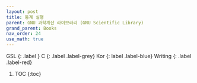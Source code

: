 ```yaml
---
layout: post
title: 통계 실행
parent: GNU 과학계산 라이브러리 (GNU Scientific Library)
grand_parent: Books
nav_order: 24
use_math: true
---
```


GSL
{: .label }
C
{: .label .label-grey}
Kor
{: label .label-blue}
Writing
{: .label .label-red}

1. TOC
{:toc}


